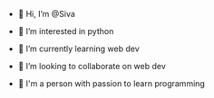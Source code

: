 - 👋 Hi, I’m @Siva

- 👀 I’m interested in python
- 🌱 I’m currently learning web dev
- 💞️ I’m looking to collaborate on web dev
- 🤞 I'm a person with passion to learn programming

